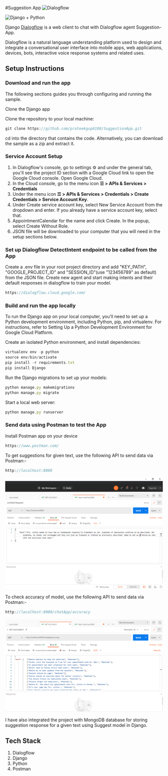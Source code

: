 #Suggestion App
![Dialogflow](http://hirendave.tech/wp-content/uploads/2019/01/unnamed-1.png)

![Django + Python](https://www.ryadel.com/wp-content/uploads/2019/07/phyton-django-logo-735x300.jpg)

Django [Dialogflow](https://dialogflow.com) is a web client to chat with Dialogflow agent Suggestion-App.

Dialogflow is a natural language understanding platform used to design and integrate a conversational user interface into mobile apps, web applications, devices, bots, interactive voice response systems and related uses.

## Setup Instructions

### Download and run the app
The following sections guides you through configuring and running the sample.

Clone the Django app

Clone the repository to your local machine:
```js 
git clone https://github.com/prateekgup6188/SuggestionApp.git
```
cd into the directory that contains the code.
Alternatively, you can download the sample as a zip and extract it.

### Service Account Setup
1. In Dialogflow's console, go to settings ⚙ and under the general tab, you'll see the project ID section with a Google Cloud link to open the Google Cloud console. Open Google Cloud.
2. In the Cloud console, go to the menu icon **☰ > APIs & Services > Credentials**
3. Under the menu icon **☰ > APIs & Services > Credentials > Create Credentials > Service Account Key**.
4. Under Create service account key, select New Service Account from the dropdown and enter. If you already have a service account key, select that. 
5. AppointmentCalendar for the name and click Create. In the popup, select Create Without Role.
6. JSON file will be downloaded to your computer that you will need in the setup sections below.

### Set up Dialogflow DetectIntent endpoint to be called from the App
Create a .env file in your root project directory and add "KEY_PATH", "GOOGLE_PROJECT_ID" and "SESSION_ID"(use "123456789" as default) from the JSON file.
Create new agent and start making intents and their default responses in dialogflow to train your model.
```js
https://dialogflow.cloud.google.com/
```

### Build and run the app locally
To run the Django app on your local computer, you'll need to set up a Python development environment, including Python, pip, and virtualenv. For instructions, refer to Setting Up a Python Development Environment for Google Cloud Platform.

Create an isolated Python environment, and install dependencies:
```js
virtualenv env -p python
source env/bin/activate
pip install -r requirements.txt
pip install Django
```
Run the Django migrations to set up your models:
```js
python manage.py makemigrations
python manage.py migrate
```
Start a local web server:
```js
python manage.py runserver
```

### Send data using Postman to test the App

Install Postman app on your device
```js 
https://www.postman.com/
```
To get suggestions for given text, use the following API to send data via Postman:-
```js
http://localhost:8000
```
![get_suggestion Request](https://github.com/prateekgup6188/SuggestionApp/blob/master/PatientApp/screenshots/get-suggestions.png)

To check accuracy of model, use the following API to send data via Postman:-
```js
http://localhost:8000/chatApp/accuracy
```
![get_suggestion Request](https://github.com/prateekgup6188/SuggestionApp/blob/master/PatientApp/screenshots/get-accuracy.png)

I have also integrated the project with MongoDB database for storing suggestion response for a given text using Suggest model in Django.

## Tech Stack
1. Dialogflow
2. Django
3. Python
4. Postman

